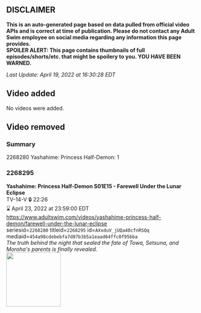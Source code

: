 ## DISCLAIMER
**This is an auto-generated page based on data pulled from official video APIs and is correct at time of publication. Please do not contact any Adult Swim employee on social media regarding any information this page provides.**  
**SPOILER ALERT: This page contains thumbnails of full episodes/shorts/etc. that might be spoilery to you. YOU HAVE BEEN WARNED.**  

_Last Update: April 19, 2022 at 16:30:28 EDT_
## Video added
No videos were added.  
## Video removed
### Summary
2268280 Yashahime: Princess Half-Demon: 1  
### 2268295
**Yashahime: Princess Half-Demon S01E15 - Farewell Under the Lunar Eclipse**  
TV-14-V 🔒 22:26  
⌛ April 23, 2022 at 23:59:00 EDT  
https://www.adultswim.com/videos/yashahime-princess-half-demon/farewell-under-the-lunar-eclipse  
seriesid=`2268280` titleid=`2268295` id=`AXxduV_jUQa40cfnRSQq` mediaid=`454a98cdebebfa7d07b3b5a1eaad64ffc0f95bba`  
_The truth behind the night that sealed the fate of Towa, Setsuna, and Moroha's parents is finally revealed._  
<a href="https://media.cdn.adultswim.com/uploads/20211008/thumbnails/2_2110811896-YashahimePrincessHalfDemon_115_FarewellTheLunarEclipse.png"><img src="https://media.cdn.adultswim.com/uploads/20211008/thumbnails/2_2110811896-YashahimePrincessHalfDemon_115_FarewellTheLunarEclipse.png" height="144px" /></a>
